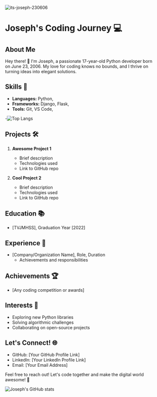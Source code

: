<p align="left"> <img src="https://komarev.com/ghpvc/?username=its-joseph-230606&label=Profile%20views&color=0e75b6&style=flat" alt="its-joseph-230606" /> </p>

# Joseph's Coding Journey 💻

## About Me
Hey there! 👋 I'm Joseph, a passionate 17-year-old Python developer born on June 23, 2006. My love for coding knows no bounds, and I thrive on turning ideas into elegant solutions.

## Skills 🚀
- **Languages:** Python,
- **Frameworks:** Django, Flask,
- **Tools:** Git, VS Code,

-![Top Langs](https://github-readme-stats.vercel.app/api/top-langs/?username=its-joseph-230606)


## Projects 🛠️
1. **Awesome Project 1**
   - Brief description
   - Technologies used
   - Link to GitHub repo

2. **Cool Project 2**
   - Brief description
   - Technologies used
   - Link to GitHub repo

## Education 📚
- [TVJMHSS], Graduation Year [2022]

## Experience 💼
- [Company/Organization Name], Role, Duration
  - Achievements and responsibilities

## Achievements 🏆
- [Any coding competition or awards]

## Interests 🌟
- Exploring new Python libraries
- Solving algorithmic challenges
- Collaborating on open-source projects

## Let's Connect! 🌐
- GitHub: [Your GitHub Profile Link]
- LinkedIn: [Your LinkedIn Profile Link]
- Email: [Your Email Address]

Feel free to reach out! Let's code together and make the digital world awesome! 💖


![Joseph's GitHub stats](https://github-readme-stats.vercel.app/api?username=its-joseph-230606&show_icons=true&theme=transparent)

<!--
**its-joseph-230606/its-joseph-230606** is a ✨ _special_ ✨ repository because its `README.md` (this file) appears on your GitHub profile.

Here are some ideas to get you started:

-->
